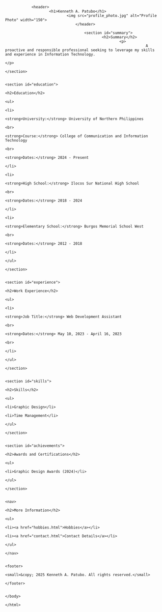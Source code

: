 <html lang="en">
<head>
    <meta charset="UTF-8">
        <meta name="viewport" content="width=device-width, initial-scale=1.0">
            <title>Kenneth A. Patubo - Resume</title>
            </head>
            <body>

                <header>
                        <h1>Kenneth A. Patubo</h1>
                                <img src="profile_photo.jpg" alt="Profile Photo" width="150">
                                    </header>

                                        <section id="summary">
                                                <h2>Summary</h2>
                                                        <p>
                                                                    A proactive and responsible professional seeking to leverage my skills and experience in Information Technology.
                                                                            </p>
                                                                                </section>

                                                                                    <section id="education">
                                                                                            <h2>Education</h2>
                                                                                                    <ul>
                                                                                                                <li>
                                                                                                                                <strong>University:</strong> University of Northern Philippines
                                                                                                                                                <br>
                                                                                                                                                                <strong>Course:</strong> College of Communication and Information Technology
                                                                                                                                                                                <br>
                                                                                                                                                                                                <strong>Dates:</strong> 2024 - Present
                                                                                                                                                                                                            </li>
                                                                                                                                                                                                                        <li>
                                                                                                                                                                                                                                        <strong>High School:</strong> Ilocos Sur National High School
                                                                                                                                                                                                                                                        <br>
                                                                                                                                                                                                                                                                        <strong>Dates:</strong> 2018 - 2024
                                                                                                                                                                                                                                                                                    </li>
                                                                                                                                                                                                                                                                                                <li>
                                                                                                                                                                                                                                                                                                                <strong>Elementary School:</strong> Burgos Memorial School West
                                                                                                                                                                                                                                                                                                                                <br>
                                                                                                                                                                                                                                                                                                                                                <strong>Dates:</strong> 2012 - 2018
                                                                                                                                                                                                                                                                                                                                                            </li>
                                                                                                                                                                                                                                                                                                                                                                    </ul>
                                                                                                                                                                                                                                                                                                                                                                        </section>

                                                                                                                                                                                                                                                                                                                                                                            <section id="experience">
                                                                                                                                                                                                                                                                                                                                                                                    <h2>Work Experience</h2>
                                                                                                                                                                                                                                                                                                                                                                                            <ul>
                                                                                                                                                                                                                                                                                                                                                                                                        <li>
                                                                                                                                                                                                                                                                                                                                                                                                                        <strong>Job Title:</strong> Web Development Assistant
                                                                                                                                                                                                                                                                                                                                                                                                                                        <br>
                                                                                                                                                                                                                                                                                                                                                                                                                                                        <strong>Dates:</strong> May 10, 2023 - April 16, 2023
                                                                                                                                                                                                                                                                                                                                                                                                                                                                        <br>
                                                                                                                                                                                                                                                                                                                                                                                                                                                                                    </li>
                                                                                                                                                                                                                                                                                                                                                                                                                                                                                            </ul>
                                                                                                                                                                                                                                                                                                                                                                                                                                                                                                </section>

                                                                                                                                                                                                                                                                                                                                                                                                                                                                                                    <section id="skills">
                                                                                                                                                                                                                                                                                                                                                                                                                                                                                                            <h2>Skills</h2>
                                                                                                                                                                                                                                                                                                                                                                                                                                                                                                                    <ul>
                                                                                                                                                                                                                                                                                                                                                                                                                                                                                                                                <li>Graphic Design</li>
                                                                                                                                                                                                                                                                                                                                                                                                                                                                                                                                            <li>Time Management</li>
                                                                                                                                                                                                                                                                                                                                                                                                                                                                                                                                                    </ul>
                                                                                                                                                                                                                                                                                                                                                                                                                                                                                                                                                        </section>

                                                                                                                                                                                                                                                                                                                                                                                                                                                                                                                                                            <section id="achievements">
                                                                                                                                                                                                                                                                                                                                                                                                                                                                                                                                                                    <h2>Awards and Certifications</h2>
                                                                                                                                                                                                                                                                                                                                                                                                                                                                                                                                                                            <ul>
                                                                                                                                                                                                                                                                                                                                                                                                                                                                                                                                                                                        <li>Graphic Design Awards (2024)</li>
                                                                                                                                                                                                                                                                                                                                                                                                                                                                                                                                                                                                </ul>
                                                                                                                                                                                                                                                                                                                                                                                                                                                                                                                                                                                                    </section>

                                                                                                                                                                                                                                                                                                                                                                                                                                                                                                                                                                                                        <nav>
                                                                                                                                                                                                                                                                                                                                                                                                                                                                                                                                                                                                                <h2>More Information</h2>
                                                                                                                                                                                                                                                                                                                                                                                                                                                                                                                                                                                                                        <ul>
                                                                                                                                                                                                                                                                                                                                                                                                                                                                                                                                                                                                                                    <li><a href="hobbies.html">Hobbies</a></li>
                                                                                                                                                                                                                                                                                                                                                                                                                                                                                                                                                                                                                                                <li><a href="contact.html">Contact Details</a></li>
                                                                                                                                                                                                                                                                                                                                                                                                                                                                                                                                                                                                                                                        </ul>
                                                                                                                                                                                                                                                                                                                                                                                                                                                                                                                                                                                                                                                            </nav>

                                                                                                                                                                                                                                                                                                                                                                                                                                                                                                                                                                                                                                                                <footer>
                                                                                                                                                                                                                                                                                                                                                                                                                                                                                                                                                                                                                                                                        <small>&copy; 2025 Kenneth A. Patubo. All rights reserved.</small>
                                                                                                                                                                                                                                                                                                                                                                                                                                                                                                                                                                                                                                                                            </footer>

                                                                                                                                                                                                                                                                                                                                                                                                                                                                                                                                                                                                                                                                            </body>
                                                                                                                                                                                                                                                                                                                                                                                                                                                                                                                                                                                                                                                                            </html>
                                                                                                                                                                                                                                                                                                                                                                                                                                                                                                                                                                                                                                                                            
